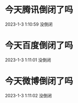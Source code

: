 # 今天腾讯倒闭了吗

2023-1-3 1:10:59 没倒闭

# 今天百度倒闭了吗

2023-1-3 1:11:01 没倒闭

# 今天微博倒闭了吗

2023-1-3 1:11:02 没倒闭

